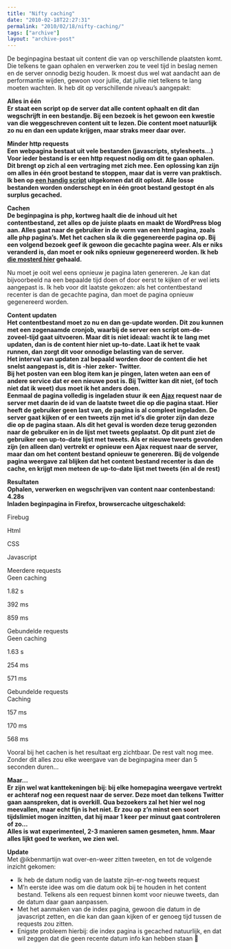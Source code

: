 ```yaml
---
title: "Nifty caching"
date: "2010-02-18T22:27:31"
permalink: "2010/02/18/nifty-caching/"
tags: ["archive"]
layout: "archive-post"
---
```

De beginpagina bestaat uit content die van op verschillende plaatsten komt. Die telkens te gaan ophalen en verwerken zou te veel tijd in beslag nemen en de server onnodig bezig houden. Ik moest dus wel wat aandacht aan de performantie wijden, gewoon voor jullie, dat jullie niet telkens te lang moeten wachten. Ik heb dit op verschillende niveau’s aangepakt:

**Alles in één  
Er staat een script op de server dat alle content ophaalt en dit dan wegschrijft in een bestandje. Bij een bezoek is het gewoon een kwestie van die weggeschreven content uit te lezen. Die content moet natuurlijk zo nu en dan een update krijgen, maar straks meer daar over.**

**Minder http requests  
Een webpagina bestaat uit vele bestanden (javascripts, stylesheets…) Voor ieder bestand is er een http request nodig om dit te gaan ophalen. Dit brengt op zich al een vertraging met zich mee. Een oplossing kan zijn om alles in één groot bestand te stoppen, maar dat is verre van praktisch. Ik ben op [een handig script](http://rakaz.nl/2006/12/make-your-pages-load-faster-by-combining-and-compressing-javascript-and-css-files.html "http://rakaz.nl/2006/12/make-your-pages-load-faster-by-combining-and-compressing-javascript-and-css-files.html") uitgekomen dat dit oplost. Alle losse bestanden worden onderschept en in één groot bestand gestopt én als surplus gecached.**

**Cachen  
De beginpagina is php, kortweg haalt die de inhoud uit het contentbestand, zet alles op de juiste plaats en maakt de WordPress blog aan. Alles gaat naar de gebruiker in de vorm van een html pagina, zoals alle php pagina’s. Met het cachen sla ik die gegenereerde pagina op. Bij een volgend bezoek geef ik gewoon die gecachte pagina weer. Als er niks veranderd is, dan moet er ook niks opnieuw gegenereerd worden. Ik heb [die mosterd hier](http://www.developertutorials.com/tutorials/php/php-caching/page1.html "http://www.developertutorials.com/tutorials/php/php-caching/page1.html") gehaald.**

Nu moet je ooit wel eens opnieuw je pagina laten genereren. Je kan dat bijvoorbeeld na een bepaalde tijd doen of door eerst te kijken of er wel iets aangepast is. Ik heb voor dit laatste gekozen: als het contentbestand recenter is dan de gecachte pagina, dan moet de pagina opnieuw gegenereerd worden.

**Content updaten  
Het contentbestand moet zo nu en dan ge-update worden. Dit zou kunnen met een zogenaamde cronjob, waarbij de server een script om-de-zoveel-tijd gaat uitvoeren. Maar dit is niet ideaal: wacht ik te lang met updaten, dan is de content hier niet up-to-date. Laat ik het te vaak runnen, dan zorgt dit voor onnodige belasting van de server.  
Het interval van updaten zal bepaald worden door de content die het snelst aangepast is, dit is -hier zeker- Twitter.  
Bij het posten van een blog item kan je pingen, laten weten aan een of andere service dat er een nieuwe post is. Bij Twitter kan dit niet, (of toch niet dat ik weet) dus moet ik het anders doen.  
Eenmaal de pagina volledig is ingeladen stuur ik een [Ajax](http://nl.wikipedia.org/wiki/Asynchronous_JavaScript_and_XML "http://nl.wikipedia.org/wiki/Asynchronous_JavaScript_and_XML") request naar de server met daarin de id van de laatste tweet die op die pagina staat. Hier heeft de gebruiker geen last van, de pagina is al compleet ingeladen. De server gaat kijken of er een tweets zijn met id’s die groter zijn dan deze die op de pagina staan. Als dit het geval is worden deze terug gezonden naar de gebruiker en in de lijst met tweets geplaatst. Op dit punt ziet de gebruiker een up-to-date lijst met tweets. Als er nieuwe tweets gevonden zijn (en alleen dan) vertrekt er opnieuw een Ajax request naar de server, maar dan om het content bestand opnieuw te genereren. Bij de volgende pagina weergave zal blijken dat het content bestand recenter is dan de cache, en krijgt men meteen de up-to-date lijst met tweets (én al de rest)**

**Resultaten  
**Ophalen, verwerken en wegschrijven van content naar contenbestand: 4.28s  
Inladen beginpagina in Firefox, browsercache uitgeschakeld:****

Firebug

Html

CSS

Javascript

Meerdere requests  
Geen caching

1.82 s

392 ms

859 ms

Gebundelde requests  
Geen caching

1.63 s

254 ms

571 ms

Gebundelde requests  
Caching

157 ms

170 ms

568 ms

Vooral bij het cachen is het resultaat erg zichtbaar. De rest valt nog mee.  
Zonder dit alles zou elke weergave van de beginpagina meer dan 5 seconden duren…

**Maar…  
Er zijn wel wat kanttekeningen bij: bij elke homepagina weergave vertrekt er achteraf nog een request naar de server. Deze moet dan telkens Twitter gaan aanspreken, dat is overkill. Qua bezoekers zal het hier wel nog meevallen, maar echt fijn is het niet. Er zou op z’n minst een soort tijdslimiet mogen inzitten, dat hij maar 1 keer per minuut gaat controleren of zo…  
Alles is wat experimenteel, 2-3 manieren samen gesmeten, hmm. Maar alles lijkt goed te werken, we zien wel.**

**Update**  
Met @ikbenmartijn wat over-en-weer zitten tweeten, en tot de volgende inzicht gekomen:

* Ik heb de datum nodig van de laatste zijn-er-nog tweets request
* M’n eerste idee was om die datum ook bij te houden in het content bestand. Telkens als een request binnen komt voor nieuwe tweets, dan de datum daar gaan aanpassen.
* Met het aanmaken van de index pagina, gewoon die datum in de javascript zetten, en die kan dan gaan kijken of er genoeg tijd tussen de requests zou zitten.
* Enigste probleem hierbij: die index pagina is gecached natuurlijk, en dat wil zeggen dat die geen recente datum info kan hebben staan 🙂
